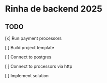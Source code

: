 # Rinha de backend 2025

## TODO

[x] Run payment processors

[ ] Build project template

[ ] Connect to postgres 

[ ] Connect to processors via http

[ ] Implement solution
